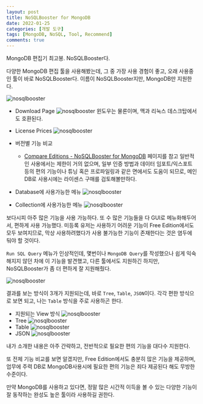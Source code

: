 ```yaml
---
layout: post
title: NoSQLBooster for MongoDB
date: 2022-01-25
categories: [개발 도구]
tags: [MongoDB, NoSQL, Tool, Recommend]
comments: true
---
```


MongoDB 편집기 최고봉. NoSQLBooster다.

다양한 MongoDB 편집 툴을 사용해봤는데, 그 중 가장 사용 경험이 좋고, 오래 사용중인 툴이 바로 NoSQLBooster다. 이름이 NoSQLBooster지만, MongoDB만 지원한다.

![nosqlbooster](../..../../blog/img/2022/nosqlbooster_00.png)

- Download Page
    ![nosqlbooster](../..../../blog/img/2022/nosqlbooster_01.png)
    윈도우는 물론이며, 맥과 리눅스 데스크탑에서도 호환된다.

- License Prices
    ![nosqlbooster](../..../../blog/img/2022/nosqlbooster_02.png)

- 버전별 기능 비교 
  - [Compare Editions - NoSQLBooster for MongoDB](https://nosqlbooster.com/compareEditions) 페이지를 참고
    일반적인 사용에서는 제한이 거의 없으며, 일부 인증 방법과 데이터 임포트/익스포트 등의 편의 기능이나 튜닝 혹은 프로파일링과 같은 면에서도 도움이 되므로, 메인 DB로 사용시에는 라이센스 구매를 검토해볼만하다.

- Database에 사용가능한 메뉴
    ![nosqlbooster](../..../../blog/img/2022/nosqlbooster_03.png)

- Collection에 사용가능한 메뉴
    ![nosqlbooster](../..../../blog/img/2022/nosqlbooster_04.png)

보다시피 아주 많은 기능을 사용 가능하다. 또 수 많은 기능들을 다 GUI로 메뉴화해두어서, 편하게 사용 가능했다. 미등록 유저는 사용하기 어려운 기능이 Free Edition에서도 모두 보여지므로, 막상 사용하려했다가 사용 불가능한 기능이 존재한다는 것은 염두에 둬야 할 것이다.


`Run SQL Query` 메뉴가 인상적인데, 몇번이나 `MongoDB Query`를 작성했으나 쉽게 익숙해지지 않던 차에 이 기능을 발견했고, 다른 툴에서도 지원하긴 하지만, NoSQLBooster가 좀 더 편하게 잘 지원해줬다.

![nosqlbooster](../..../../blog/img/2022/nosqlbooster_05.png)

결과를 보는 방식이 3개가 지원되는데, 바로 `Tree`, `Table`, `JSON`이다. 각각 편한 방식으로 보면 되고, 나는 `Table` 방식을 주로 사용하곤 한다.

- 지원되는 View 방식
    ![nosqlbooster](../..../../blog/img/2022/nosqlbooster_06.png)
- Tree
    ![nosqlbooster](../..../../blog/img/2022/nosqlbooster_07.png)
- Table
    ![nosqlbooster](../..../../blog/img/2022/nosqlbooster_08.png)
- JSON
    ![nosqlbooster](../..../../blog/img/2022/nosqlbooster_09.png)

내가 소개한 내용은 아주 간략하고, 전반적으로 필요한 편의 기능을 대다수 지원한다.

또 전체 기능 비교를 보면 알겠지만, Free Edition에서도 충분히 많은 기능을 제공하며, 업무에 주력 DB로 MongoDB사용시에 필요한 편의 기능은 죄다 제공된다 해도 무방한 수준이다.

만약 MongoDB를 사용하고 있다면, 정말 많은 시간적 이득을 볼 수 있는 다양한 기능이 잘 동작하는 완성도 높은 툴이라 사용하길 권한다.